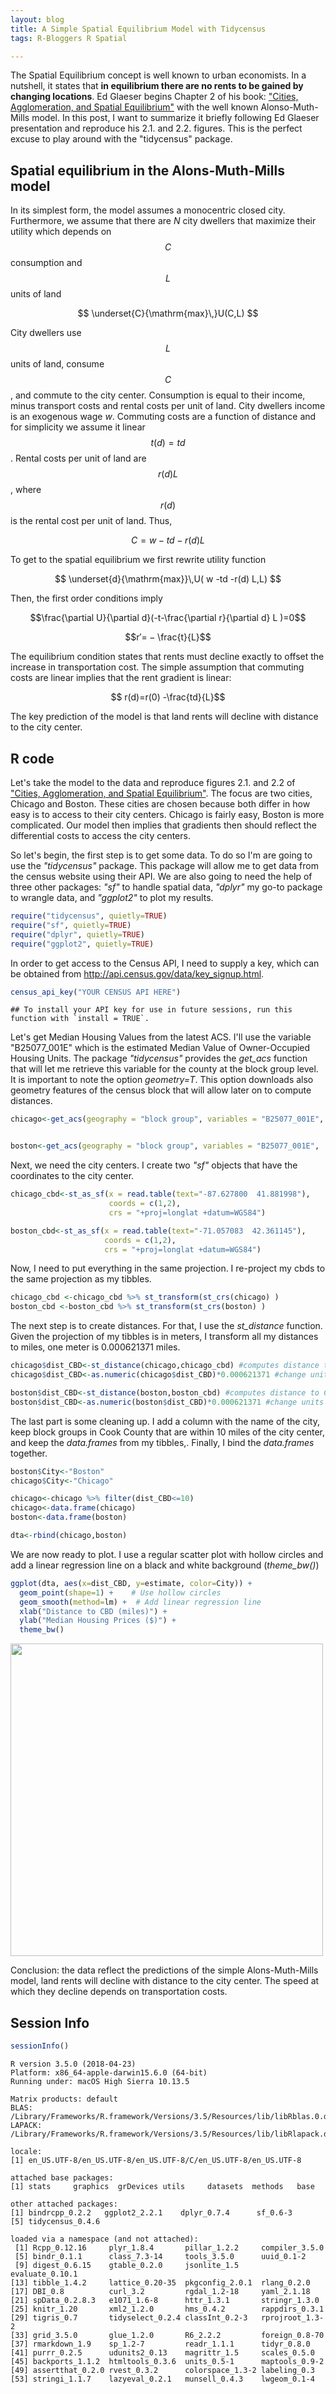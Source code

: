 ```yaml
---
layout: blog
title: A Simple Spatial Equilibrium Model with Tidycensus
tags: R-Bloggers R Spatial

---
```


The Spatial Equilibrium concept is well known to urban economists. In a nutshell, it states that **in equilibrium there are no rents to be gained by changing locations**. Ed Glaeser begins Chapter 2 of his book:  ["Cities, Agglomeration, and Spatial Equilibrium"](https://www.amazon.com/Agglomeration-Spatial-Equilibrium-Lindahl-Lectures/dp/019929044X) with the well known Alonso-Muth-Mills model. In this post, I want to summarize it briefly following Ed Glaeser presentation and reproduce his 2.1. and 2.2. figures. This is the perfect excuse to play around with the "tidycensus" package.

Spatial equilibrium in the Alons-Muth-Mills model
-------------------------------------------------

In its simplest form, the model assumes a monocentric closed city. Furthermore, we assume that there are $N$ city dwellers that maximize their utility which depends on $$C$$ consumption and $$L$$ units of land

$$ \underset{C}{\mathrm{max}\,}U(C,L) $$

City dwellers use $$L$$ units of land, consume $$C$$, and commute to the city center. Consumption is equal to their income, minus transport costs and rental costs per unit of land. City dwellers income is an exogenous wage *w*. Commuting costs are a function of distance  and for simplicity we assume it linear $$t(d)=td$$. Rental costs per unit of land are $$r(d)L$$, where $$r(d)$$ is the rental cost per unit of land. Thus,

$$C = w − td − r(d)L$$

To get to the spatial equilibrium we first rewrite utility function

$$ \underset{d}{\mathrm{max}}\,U( w -td -r(d) L,L) $$

Then, the first order conditions imply

$$\frac{\partial U}{\partial d}(-t-\frac{\partial r}{\partial d} L )=0$$


$$r′= − \frac{t}{L}$$


The equilibrium condition states that rents must decline exactly to offset the increase in transportation cost. The simple assumption that commuting costs are linear implies that the rent gradient is linear:


$$ r(d)=r(0) -\frac{td}{L}$$


 The key prediction of the model is that land rents will decline with distance to the city center.

R code
------

Let's take the model to the data and reproduce figures 2.1. and 2.2 of ["Cities, Agglomeration, and Spatial Equilibrium"](https://www.amazon.com/Agglomeration-Spatial-Equilibrium-Lindahl-Lectures/dp/019929044X). The focus are two cities, Chicago and Boston. These cities are chosen because both differ in how easy is to access to their city centers. Chicago is fairly easy, Boston is more complicated. Our model then implies that gradients then should reflect the differential costs to access the city centers.

So let's begin, the first step is to get some data. To do so I'm are going to use the *"tidycensus"* package. This package will allow me to get data from the census website using their API. We are also going to need the help of three other packages: *"sf"* to handle spatial data, *"dplyr"* my go-to package to wrangle data, and *"ggplot2"* to plot my results.

``` r
require("tidycensus", quietly=TRUE)
require("sf", quietly=TRUE)
require("dplyr", quietly=TRUE)
require("ggplot2", quietly=TRUE)
```

In order to get access to the Census API, I need to supply a key, which  can be obtained from <http://api.census.gov/data/key_signup.html>.

``` r
census_api_key("YOUR CENSUS API HERE")
```

    ## To install your API key for use in future sessions, run this function with `install = TRUE`.

Let's get Median Housing Values from the latest ACS. I'll use the variable "B25077_001E" which is the estimated Median Value of Owner-Occupied Housing Units. The package *"tidycensus"* provides the *get_acs* function that will let me retrieve this variable for the county at the block group level. It is important to note the option *geometry=T*. This option downloads also geometry features of the census block that will allow later on to compute distances.

``` r
chicago<-get_acs(geography = "block group", variables = "B25077_001E",  state = "IL",county = "Cook County",year=2016,geometry = T) #retrieve median housing values for Cook County


boston<-get_acs(geography = "block group", variables = "B25077_001E",  state = "MA",county = "Suffolk County",year=2016,geometry = T)   #retrieve median housing values for Suffolk County
```

Next, we need the city centers. I create two *"sf"* objects that have the coordinates to the city center.

``` r
chicago_cbd<-st_as_sf(x = read.table(text="-87.627800  41.881998"),
                      coords = c(1,2),
                      crs = "+proj=longlat +datum=WGS84")

boston_cbd<-st_as_sf(x = read.table(text="-71.057083  42.361145"),
                     coords = c(1,2),
                     crs = "+proj=longlat +datum=WGS84")
```

Now, I need to put everything in the same projection. I re-project my cbds to the same projection as my tibbles.

``` r
chicago_cbd <-chicago_cbd %>% st_transform(st_crs(chicago) )
boston_cbd <-boston_cbd %>% st_transform(st_crs(boston) )
```

The next step is to create distances. For that,  I use the *st_distance* function. Given the projection of my tibbles is in meters, I transform all my distances to miles, one meter is 0.000621371 miles.

``` r
chicago$dist_CBD<-st_distance(chicago,chicago_cbd) #computes distance to CBD (in meters)
chicago$dist_CBD<-as.numeric(chicago$dist_CBD)*0.000621371 #change units to miles

boston$dist_CBD<-st_distance(boston,boston_cbd) #computes distance to CBD (in meters)
boston$dist_CBD<-as.numeric(boston$dist_CBD)*0.000621371 #change units to miles
```

The last part is some cleaning up. I add a column with the name of the city, keep block groups in Cook County that are within 10 miles of the city center, and keep the *data.frames* from my tibbles,. Finally, I bind the *data.frames* together.

``` r
boston$City<-"Boston"
chicago$City<-"Chicago"

chicago<-chicago %>% filter(dist_CBD<=10)
chicago<-data.frame(chicago)
boston<-data.frame(boston)

dta<-rbind(chicago,boston)
```

We are now ready to plot. I use a regular scatter plot with hollow circles and add a linear regression line on a black and white background (*theme_bw()*)

``` r
ggplot(dta, aes(x=dist_CBD, y=estimate, color=City)) +
  geom_point(shape=1) +    # Use hollow circles
  geom_smooth(method=lm) +  # Add linear regression line
  xlab("Distance to CBD (miles)") +
  ylab("Median Housing Prices ($)") +
  theme_bw()
```


<img src="/assets/images/amm_model/amm_figure.png" class="displayed" align="middle" width="500"  /> <br>

Conclusion: the data reflect the predictions of the simple Alons-Muth-Mills model, land rents will decline with distance to the city center. The speed at which they decline depends on transportation costs.

Session Info
------------

``` r
sessionInfo()
```

    R version 3.5.0 (2018-04-23)
    Platform: x86_64-apple-darwin15.6.0 (64-bit)
    Running under: macOS High Sierra 10.13.5

    Matrix products: default
    BLAS: /Library/Frameworks/R.framework/Versions/3.5/Resources/lib/libRblas.0.dylib
    LAPACK: /Library/Frameworks/R.framework/Versions/3.5/Resources/lib/libRlapack.dylib

    locale:
    [1] en_US.UTF-8/en_US.UTF-8/en_US.UTF-8/C/en_US.UTF-8/en_US.UTF-8

    attached base packages:
    [1] stats     graphics  grDevices utils     datasets  methods   base

    other attached packages:
    [1] bindrcpp_0.2.2   ggplot2_2.2.1    dplyr_0.7.4      sf_0.6-3
    [5] tidycensus_0.4.6

    loaded via a namespace (and not attached):
     [1] Rcpp_0.12.16     plyr_1.8.4       pillar_1.2.2     compiler_3.5.0
     [5] bindr_0.1.1      class_7.3-14     tools_3.5.0      uuid_0.1-2
     [9] digest_0.6.15    gtable_0.2.0     jsonlite_1.5     evaluate_0.10.1
    [13] tibble_1.4.2     lattice_0.20-35  pkgconfig_2.0.1  rlang_0.2.0
    [17] DBI_0.8          curl_3.2         rgdal_1.2-18     yaml_2.1.18
    [21] spData_0.2.8.3   e1071_1.6-8      httr_1.3.1       stringr_1.3.0
    [25] knitr_1.20       xml2_1.2.0       hms_0.4.2        rappdirs_0.3.1
    [29] tigris_0.7       tidyselect_0.2.4 classInt_0.2-3   rprojroot_1.3-2
    [33] grid_3.5.0       glue_1.2.0       R6_2.2.2         foreign_0.8-70
    [37] rmarkdown_1.9    sp_1.2-7         readr_1.1.1      tidyr_0.8.0
    [41] purrr_0.2.5      udunits2_0.13    magrittr_1.5     scales_0.5.0
    [45] backports_1.1.2  htmltools_0.3.6  units_0.5-1      maptools_0.9-2
    [49] assertthat_0.2.0 rvest_0.3.2      colorspace_1.3-2 labeling_0.3
    [53] stringi_1.1.7    lazyeval_0.2.1   munsell_0.4.3    lwgeom_0.1-4
